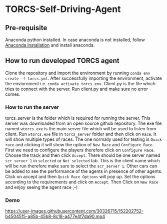 # TORCS-Self-Driving-Agent
## Pre-requisite
Anaconda python installed. In case anaconda is not installed, follow [Anaconda Installation](https://www.anaconda.com/products/individual) and install anaconda.
## How to run developed TORCS agent
Clone the repository and import the environment by running `conda env create -f torcs.yml`. After successfully importing the environment, activate the enviornment i.e. `conda activate torcs_env`. Client.py is the file which tries to connect with the server. Run client.py and make sure no error comes.
### How to run the server
torcs_server is the folder which is required for running the server. This server was downloaded from an open source github repository. The exe file named `wtorcs.exe` is the main server file which will be used to listen from client. Run `wtorcs.exe` file in `torcs_server` folder and then click on `Race`. It will show multiple types of races. The one normally used for testing is `Quick race` and clicking it will show the option of `New Race` and `Configure Race`. First we need to configure the players therefore click on `Configure Race`. Choose the track and then click `Accept`. There should be one server named `scr_server 1` in `selected` or `Not selected` tab. This is the client name which will be run therefore make sure to select the `scr_server 1`. Other cars can be added to see the performance of the agents in presence of other agents. Click on accept and then `Quick Race Options` will pop up. Set the options according to the requirements and click on `Accept`. Then Click on `New Race` and enjoy seeing the agent race ;-)

### Demo


https://user-images.githubusercontent.com/30326715/152202752-b45045f5-a85b-45b8-8c18-a477e4f7da90.mp4

